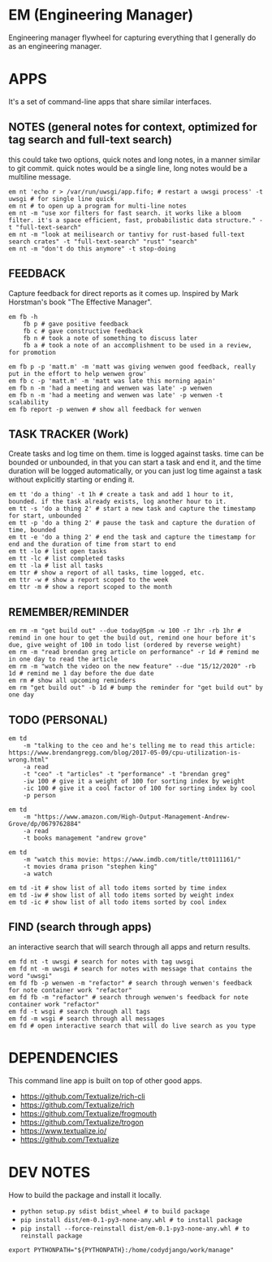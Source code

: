# EM (Engineering Manager)
Engineering manager flywheel for capturing everything that I generally do as an engineering manager.

# APPS
It's a set of command-line apps that share similar interfaces.

## NOTES (general notes for context, optimized for tag search and full-text search)

this could take two options, quick notes and long notes, in a manner similar to git commit. 
quick notes would be a single line, long notes would be a multiline message.

```
em nt 'echo r > /var/run/uwsgi/app.fifo; # restart a uwsgi process' -t uwsgi # for single line quick
em nt # to open up a program for multi-line notes
em nt -m "use xor filters for fast search. it works like a bloom filter. it's a space efficient, fast, probabilistic data structure." -t "full-text-search"
em nt -m "look at meilisearch or tantivy for rust-based full-text search crates" -t "full-text-search" "rust" "search"
em nt -m "don't do this anymore" -t stop-doing
```

## FEEDBACK
Capture feedback for direct reports as it comes up. Inspired by Mark Horstman's book "The Effective Manager".

```
em fb -h
    fb p # gave positive feedback
    fb c # gave constructive feedback
    fb n # took a note of something to discuss later
    fb a # took a note of an accomplishment to be used in a review, for promotion

em fb p -p 'matt.m' -m 'matt was giving wenwen good feedback, really put in the effort to help wenwen grow'
em fb c -p 'matt.m' -m 'matt was late this morning again'
em fb n -m 'had a meeting and wenwen was late' -p wenwen
em fb n -m 'had a meeting and wenwen was late' -p wenwen -t scalability
em fb report -p wenwen # show all feedback for wenwen
```

## TASK TRACKER (Work)
Create tasks and log time on them. time is logged against tasks. time can be bounded or unbounded,
in that you can start a task and end it, and the time duration will be logged automatically, or you 
can just log time against a task without explicitly starting or ending it.

```
em tt 'do a thing' -t 1h # create a task and add 1 hour to it, bounded. if the task already exists, log another hour to it.
em tt -s 'do a thing 2' # start a new task and capture the timestamp for start, unbounded
em tt -p 'do a thing 2' # pause the task and capture the duration of time, bounded
em tt -e 'do a thing 2' # end the task and capture the timestamp for end and the duration of time from start to end
em tt -lo # list open tasks
em tt -lc # list completed tasks
em tt -la # list all tasks
em ttr # show a report of all tasks, time logged, etc.
em ttr -w # show a report scoped to the week
em ttr -m # show a report scoped to the month
```

## REMEMBER/REMINDER
```
em rm -m "get build out" --due today@5pm -w 100 -r 1hr -rb 1hr # remind in one hour to get the build out, remind one hour before it's due, give weight of 100 in todo list (ordered by reverse weight)
em rm -m "read brendan greg article on performance" -r 1d # remind me in one day to read the article
em rm -m "watch the video on the new feature" --due "15/12/2020" -rb 1d # remind me 1 day before the due date
em rm # show all upcoming reminders
em rm "get build out" -b 1d # bump the reminder for "get build out" by one day
```

## TODO (PERSONAL)
```
em td 
    -m "talking to the ceo and he's telling me to read this article: https://www.brendangregg.com/blog/2017-05-09/cpu-utilization-is-wrong.html"
    -a read
    -t "ceo" -t "articles" -t "performance" -t "brendan greg"
    -iw 100 # give it a weight of 100 for sorting index by weight
    -ic 100 # give it a cool factor of 100 for sorting index by cool
    -p person

em td 
    -m "https://www.amazon.com/High-Output-Management-Andrew-Grove/dp/0679762884"
    -a read
    -t books management "andrew grove"

em td 
    -m "watch this movie: https://www.imdb.com/title/tt0111161/"
    -t movies drama prison "stephen king"
    -a watch

em td -it # show list of all todo items sorted by time index
em td -iw # show list of all todo items sorted by weight index
em td -ic # show list of all todo items sorted by cool index
```

## FIND (search through apps)
an interactive search that will search through all apps and return results.
```
em fd nt -t uwsgi # search for notes with tag uwsgi
em fd nt -m uwsgi # search for notes with message that contains the word "uwsgi"
em fd fb -p wenwen -m "refactor" # search through wenwen's feedback for note container work "refactor"
em fd fb -m "refactor" # search through wenwen's feedback for note container work "refactor"
em fd -t wsgi # search through all tags
em fd -m wsgi # search through all messages
em fd # open interactive search that will do live search as you type
```


# DEPENDENCIES
This command line app is built on top of other good apps.

- https://github.com/Textualize/rich-cli
- https://github.com/Textualize/rich
- https://github.com/Textualize/frogmouth
- https://github.com/Textualize/trogon
- https://www.textualize.io/
- https://github.com/Textualize

# DEV NOTES

How to build the package and install it locally.

- `python setup.py sdist bdist_wheel # to build package`
- `pip install dist/em-0.1-py3-none-any.whl # to install package`
- `pip install --force-reinstall dist/em-0.1-py3-none-any.whl # to reinstall package`

`export PYTHONPATH="${PYTHONPATH}:/home/codydjango/work/manage"`